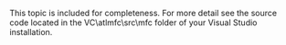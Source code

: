 ---
---
This topic is included for completeness. For more detail see the source code located in the VC\atlmfc\src\mfc folder of your Visual Studio installation.